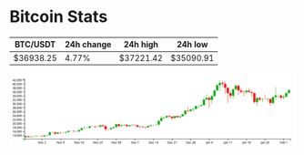 # Bitcoin Stats

BTC/USDT|24h change|24h high|24h low|
|---|---|---|---|
|$36938.25|4.77%|$37221.42|$35090.91|

<img src="./chart.svg">
